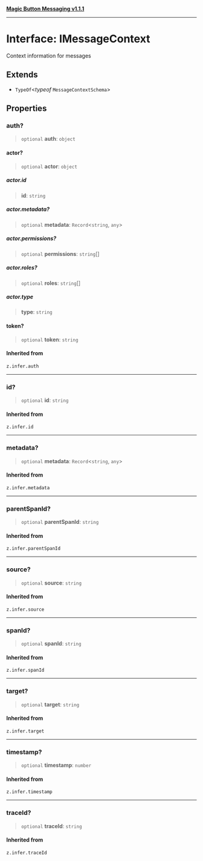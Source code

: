 [**Magic Button Messaging v1.1.1**](../README.md)

***

# Interface: IMessageContext

Context information for messages

## Extends

- `TypeOf`\<*typeof* `MessageContextSchema`\>

## Properties

### auth?

> `optional` **auth**: `object`

#### actor?

> `optional` **actor**: `object`

##### actor.id

> **id**: `string`

##### actor.metadata?

> `optional` **metadata**: `Record`\<`string`, `any`\>

##### actor.permissions?

> `optional` **permissions**: `string`[]

##### actor.roles?

> `optional` **roles**: `string`[]

##### actor.type

> **type**: `string`

#### token?

> `optional` **token**: `string`

#### Inherited from

`z.infer.auth`

***

### id?

> `optional` **id**: `string`

#### Inherited from

`z.infer.id`

***

### metadata?

> `optional` **metadata**: `Record`\<`string`, `any`\>

#### Inherited from

`z.infer.metadata`

***

### parentSpanId?

> `optional` **parentSpanId**: `string`

#### Inherited from

`z.infer.parentSpanId`

***

### source?

> `optional` **source**: `string`

#### Inherited from

`z.infer.source`

***

### spanId?

> `optional` **spanId**: `string`

#### Inherited from

`z.infer.spanId`

***

### target?

> `optional` **target**: `string`

#### Inherited from

`z.infer.target`

***

### timestamp?

> `optional` **timestamp**: `number`

#### Inherited from

`z.infer.timestamp`

***

### traceId?

> `optional` **traceId**: `string`

#### Inherited from

`z.infer.traceId`
